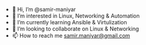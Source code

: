 - 👋 Hi, I’m @samir-maniyar
- 👀 I’m interested in Linux, Networking & Automation
- 🌱 I’m currently learning Ansible & Virtulization
- 💞️ I’m looking to collaborate on Linux & Networking
- 📫 How to reach me samir.maniyar@gmail.com

<!---
samir-maniyar/samir-maniyar is a ✨ special ✨ repository because its `README.md` (this file) appears on your GitHub profile.
You can click the Preview link to take a look at your changes.
--->
